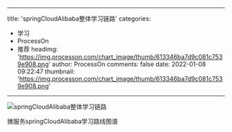 
---
title: 'springCloudAlibaba整体学习链路'
categories: 
 - 学习
 - ProcessOn
 - 推荐
headimg: 'https://img.processon.com/chart_image/thumb/613346ba7d9c081c7539e908.png'
author: ProcessOn
comments: false
date: 2022-01-08 09:22:47
thumbnail: 'https://img.processon.com/chart_image/thumb/613346ba7d9c081c7539e908.png'
---

<div>   
<img class="thumb" alt="springCloudAlibaba整体学习链路" src="https://img.processon.com/chart_image/thumb/613346ba7d9c081c7539e908.png" referrerpolicy="no-referrer">
<p>微服务springCloudAlibaba学习路线图谱</p>  
</div>
            
